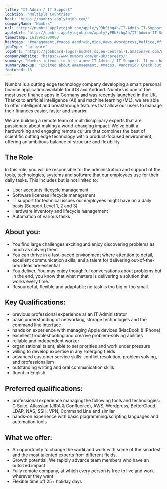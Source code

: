 ```yaml
---
title: "IT Admin / IT Support"
location: "Multiple Countries"
host: "https://numbrs.applytojob.com/"
companyName: "Numbrs"
url: "http://numbrs.applytojob.com/apply/yPBbSihgAh/IT-Admin-IT-Support-Remote"
applyUrl: "http://numbrs.applytojob.com/apply/yPBbSihgAh/IT-Admin-IT-Support-Remote"
timestamp: 1618963200000
hashtags: "#management,#macos,#android,#ios,#aws,#wordpress,#office,#finance,#jira,#English"
jobType: "software"
logoUrl: "https://jobboard-logos-bucket.s3.eu-central-1.amazonaws.com/numbrs-personal-finance-ag"
companyWebsite: "https://www.numbrs.com/en-uk/careers/"
summary: "Numbrs intends to hire a new IT Admin / IT Support. If you have basic understanding of networking, storage technologies and the command line interface, consider applying."
summaryBackup: "Excited about #management, #macos, #android? Check out this job post!"
featured: 16
---
```


Numbrs is a cutting edge technology company developing a smart personal finance application available for iOS and Android. Numbrs is one of the most used finance apps in Germany and was recently launched in the UK. Thanks to artificial intelligence (AI) and machine learning (ML), we are able to offer intelligent and breakthrough features that allow our users to manage their finances easier, faster and smarter.

We are building a remote team of multidisciplinary experts that are passionate about making a world-changing impact. We've built a hardworking and engaging remote culture that combines the best of scientific cutting edge technology with a product-focused environment, offering an ambitious balance of structure and flexibility.

## The Role

In this role, you will be responsible for the administration and support of the tools, technologies, systems and software that our employees use for their daily tasks. This includes but is not limited to:

*   User accounts lifecycle management
*   Software licenses lifecycle management
*   IT support for technical issues our employees might have on a daily basis (Support Level 1, 2 and 3)
*   Hardware inventory and lifecycle management
*   Automation of various tasks

## About you:

*   You find large challenges exciting and enjoy discovering problems as much as solving them.
*   You can thrive in a fast-paced environment where attention to detail, excellent communication skills, and a talent for delivering out-of-the-box ideas are essential
*   You deliver. You may enjoy thoughtful conversations about problems but in the end, you know that what matters is delivering a solution that works every time.
*   Resourceful, flexible and adaptable; no task is too big or too small.

## Key Qualifications:

*   previous professional experience as an IT Administrator
*   basic understanding of networking, storage technologies and the command line interface
*   hands on experience with managing Apple devices (MacBook & iPhone) 
*   excellent troubleshooting and creative problem-solving abilities
*   reliable and independent worker
*   organisational talent, able to set priorities and work under pressure
*   willing to develop expertise in any emerging fields
*   advanced customer service skills: conflict resolution, problem solving, and professionalism
*   outstanding writing and oral communication skills
*   fluent in English

## Preferred qualifications:

*   professional experience managing the following tools and technologies: G Suite, Atlassian (JIRA & Confluence), AWS, Wordpress, BetterCloud, LDAP, NAS, SSH, VPN, Command Line and similar 
*   hands-on experience with basic programming/scripting languages and automation tools

## What we offer:

*   An opportunity to change the world and work with some of the smartest and the most talented experts from different fields. 
*   Growth potential. We rapidly advance team members who have an outsized impact. 
*   Fully remote company, at which every person is free to live and work wherever they want
*   Flexible time off 25+ holiday days
